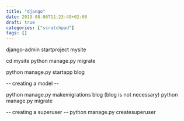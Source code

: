 ```yaml
---
title: "django"
date: 2019-08-06T11:23:49+02:00
draft: true
categories: ["scratchpad"]
tags: []
---
```


django-admin startproject mysite

cd mysite
python manage.py migrate

python manage.py startapp blog

-- creating a model --

python manage.py makemigrations blog (blog is not necessary)
python manage.py migrate


-- creating a superuser --
python manage.py createsuperuser
